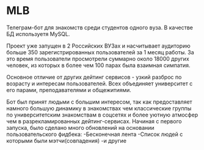 # MLB

Телеграм-бот для знакомств среди студентов одного вуза. В качестве БД используетя MySQL.

Проект уже запущен в 2 Российских ВУЗах и насчитывает аудиторию больше 350 зарегистрированных пользователей за 1 месяц работы.
За это время пользователи просмотрели суммарно около 18000 других человек, из которых в более чем 100 парах была взаимная симпатия.

Основное отличие от других дейтинг сервисов - узкий разброс по возрасту и интересам пользователей.
Всех объединяет университет с его парами, преподавателями и общежитиями.

Бот был принят людьми с большим интересом, так как предоставляет намного большую динамику в знакомствах чем классические группы
по университетским знакомствам в соцсетях и более уютную атмосфер чем в разрекламированных дейтинг-сервисах.
Начиная с первого запуска, было сделано много обновлений на основании пользовательского фидбека:
-Бесконечная лента
-Список людей с которыми были мэтчи(совпадения)
-и другие
